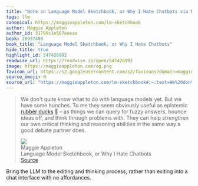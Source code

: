 ```yaml
---
title: "Note on Language Model Sketchbook, or Why I Hate Chatbots via Maggie Appleton"
tags: llm
canonical: https://maggieappleton.com/lm-sketchbook
author: Maggie Appleton
author_id: 31799c1e507eeeaa
book: 28937408
book_title: "Language Model Sketchbook, or Why I Hate Chatbots"
hide_title: true
highlight_id: 547426992
readwise_url: https://readwise.io/open/547426992
image: https://maggieappleton.com/og.png
favicon_url: https://s2.googleusercontent.com/s2/favicons?domain=maggieappleton.com
source_emoji: 🌐
source_url: "https://maggieappleton.com/lm-sketchbook#:~:text=We%20don%27t%20quite,debate%20partner%20does."
---
```


> We don't quite know what to do with language models yet. But we have some hunches. To me they seem obviously useful as epistemic [rubber ducks](https://en.wikipedia.org/wiki/Rubber_duck_debugging) 🐥 – as things we can query for fuzzy answers, bounce ideas off, and think through problems with. They can help strengthen our own critical thinking and reasoning abilities in the same way a good debate partner does.
> <div class="quoteback-footer"><div class="quoteback-avatar"><img class="mini-favicon" src="https://s2.googleusercontent.com/s2/favicons?domain=maggieappleton.com"></div><div class="quoteback-metadata"><div class="metadata-inner"><span style="display:none">FROM:</span><div aria-label="Maggie Appleton" class="quoteback-author"> Maggie Appleton</div><div aria-label="Language Model Sketchbook, or Why I Hate Chatbots" class="quoteback-title"> Language Model Sketchbook, or Why I Hate Chatbots</div></div></div><div class="quoteback-backlink"><a target="_blank" aria-label="go to the full text of this quotation" rel="noopener" href="https://maggieappleton.com/lm-sketchbook#:~:text=We%20don%27t%20quite,debate%20partner%20does." class="quoteback-arrow"> Source</a></div></div>

Bring the LLM to the editing and thinking process, rather than exiting into a chat interface with no affordances.